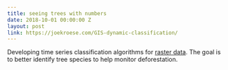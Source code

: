 ```yaml
---
title: seeing trees with numbers
date: 2018-10-01 00:00:00 Z
layout: post
link: https://joekroese.com/GIS-dynamic-classification/
---
```


Developing time series classification algorithms for [raster data](https://docs.qgis.org/2.18/en/docs/gentle_gis_introduction/raster_data.html). The goal is to better identify tree species to help monitor deforestation.
